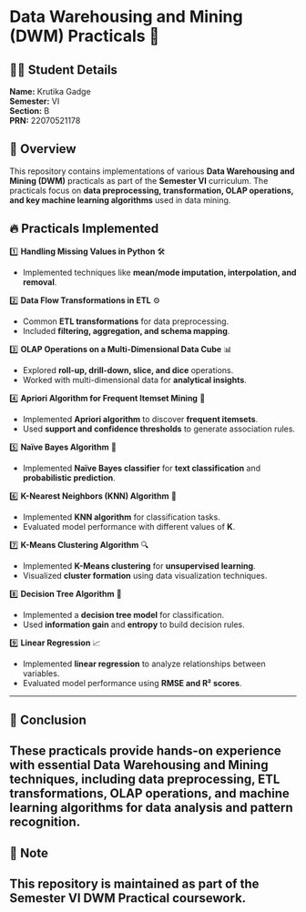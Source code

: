 # Data Warehousing and Mining (DWM) Practicals 💾

## 🧑‍🎓 Student Details  
**Name:** Krutika Gadge  
**Semester:** VI  
**Section:** B  
**PRN:** 22070521178  

## 📌 Overview  
This repository contains implementations of various **Data Warehousing and Mining (DWM)** practicals as part of the **Semester VI** curriculum. The practicals focus on **data preprocessing, transformation, OLAP operations, and key machine learning algorithms** used in data mining.

## 🔥 Practicals Implemented  

1️⃣ **Handling Missing Values in Python** 🛠️  
   - Implemented techniques like **mean/mode imputation, interpolation, and removal**.

2️⃣ **Data Flow Transformations in ETL** ⚙️  
   - Common **ETL transformations** for data preprocessing.  
   - Included **filtering, aggregation, and schema mapping**.

3️⃣ **OLAP Operations on a Multi-Dimensional Data Cube** 📊  
   - Explored **roll-up, drill-down, slice, and dice** operations.  
   - Worked with multi-dimensional data for **analytical insights**.

4️⃣ **Apriori Algorithm for Frequent Itemset Mining** 🛒  
   - Implemented **Apriori algorithm** to discover **frequent itemsets**.  
   - Used **support and confidence thresholds** to generate association rules.

5️⃣ **Naïve Bayes Algorithm** 🤖  
   - Implemented **Naïve Bayes classifier** for **text classification** and **probabilistic prediction**.

6️⃣ **K-Nearest Neighbors (KNN) Algorithm** 📌  
   - Implemented **KNN algorithm** for classification tasks.  
   - Evaluated model performance with different values of **K**.

7️⃣ **K-Means Clustering Algorithm** 🔍  
   - Implemented **K-Means clustering** for **unsupervised learning**.  
   - Visualized **cluster formation** using data visualization techniques.

8️⃣ **Decision Tree Algorithm** 🌲  
   - Implemented a **decision tree model** for classification.  
   - Used **information gain** and **entropy** to build decision rules.

9️⃣ **Linear Regression** 📈  
   - Implemented **linear regression** to analyze relationships between variables.  
   - Evaluated model performance using **RMSE and R² scores**.

---

## 🎯 Conclusion
These practicals provide hands-on experience with essential Data Warehousing and Mining techniques, including data preprocessing, ETL transformations, OLAP operations, and machine learning algorithms for data analysis and pattern recognition.
---

## 📢 Note
This repository is maintained as part of the Semester VI DWM Practical coursework.
---
